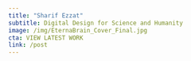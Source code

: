 ```yaml
---
title: "Sharif Ezzat"
subtitle: Digital Design for Science and Humanity
image: /img/EternaBrain_Cover_Final.jpg
cta: VIEW LATEST WORK
link: /post
---
```


